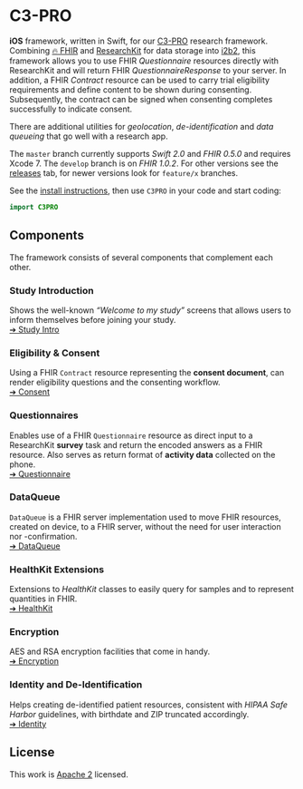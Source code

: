 C3-PRO
======

**iOS** framework, written in Swift, for our [C3-PRO][] research framework.
Combining [🔥 FHIR][fhir] and [ResearchKit][] for data storage into [i2b2][], this framework allows you to use FHIR _Questionnaire_ resources directly with ResearchKit and will return FHIR _QuestionnaireResponse_ to your server.
In addition, a FHIR _Contract_ resource can be used to carry trial eligibility requirements and define content to be shown during consenting.
Subsequently, the contract can be signed when consenting completes successfully to indicate consent.

There are additional utilities for _geolocation_, _de-identification_ and _data queueing_ that go well with a research app.

The `master` branch currently supports _Swift 2.0_ and _FHIR 0.5.0_ and requires Xcode 7.
The `develop` branch is on _FHIR 1.0.2_.
For other versions see the [releases](releases) tab, for newer versions look for `feature/x` branches.

See the [install instructions](Install.md), then use `C3PRO` in your code and start coding:

```swift
import C3PRO
```


Components
----------

The framework consists of several components that complement each other.

### Study Introduction

Shows the well-known _“Welcome to my study”_ screens that allows users to inform themselves before joining your study.  
[➔ Study Intro](StudyIntro)

### Eligibility & Consent

Using a FHIR `Contract` resource representing the **consent document**, can render eligibility questions and the consenting workflow.  
[➔ Consent](Consent)

### Questionnaires

Enables use of a FHIR `Questionnaire` resource as direct input to a ResearchKit **survey** task and return the encoded answers as a FHIR resource.
Also serves as return format of **activity data** collected on the phone.  
[➔ Questionnaire](Questionnaire)

### DataQueue

`DataQueue` is a FHIR server implementation used to move FHIR resources, created on device, to a FHIR server, without the need for user interaction nor -confirmation.  
[➔ DataQueue](DataQueue)

### HealthKit Extensions

Extensions to _HealthKit_ classes to easily query for samples and to represent quantities in FHIR.  
[➔ HealthKit](HealthKit)

### Encryption

AES and RSA encryption facilities that come in handy.  
[➔ Encryption](Encryption)

### Identity and De-Identification

Helps creating de-identified patient resources, consistent with _HIPAA Safe Harbor_ guidelines, with birthdate and ZIP truncated accordingly.  
[➔ Identity](Identity)


License
-------

This work is [Apache 2](LICENSE.txt) licensed.

[C3-PRO]: http://c3-pro.chip.org
[fhir]: http://hl7.org/fhir/
[researchkit]: http://researchkit.github.io
[i2b2]: https://www.i2b2.org
